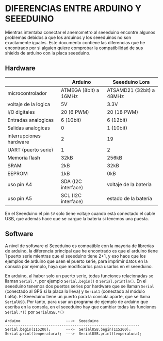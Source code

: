 # DIFERENCIAS ENTRE ARDUINO Y SEEEDUINO

Mientras intentaba conectar el anemometro al seeeduino encontre algunos problemas debidos a que los arduinos y los seeeduinos no son exactamente iguales. Este documento contiene las diferencias que he encontrado por si alguien quiere comprobar la compatibilidad de sus shields de arduino con la placa seeeduino.

## Hardware

|                       |     Arduino         |     Seeeduino Lora     |
|-----------------------|---------------------|------------------------|
|microcontrolador       |ATMEGA (8bit) a 16MHz|ATSAMD21 (32bit) a 48MHz|
|voltaje de la logica   | 5V                  | 3.3V                   |
|I/O digitales          | 20 (6 PWM)          | 20 (18 PWM)            |
|Entradas analogicas    | 6 (10bit)           | 6 (12bit)              |
|Salidas analogicas     | 0                   | 1 (10bit)              |
|interrupciones hardware| 2                   | 19                     |
|UART (puerto serie)    | 1                   | 2                      |
|Memoria flash          | 32kB                | 256kB                  |
|SRAM                   | 2kB                 | 32kB                   |
|EEPROM                 | 1kB                 | 0kB                    |
|uso pin A4             | SDA (I2C interface) | voltaje de la bateria  |
|uso pin A5             | SCL (I2C interface) | estado de la batería   |

En el Seeeduino el pin `5V` solo tiene voltaje cuando está conectado el cable USB, que además hace que se cargue la bateria si tenemos una puesta.

## Software

A nivel de software el Seeeduino es compatible con la mayoría de librerías de arduino, la diferencia principal que he encontrado es que el arduino tiene 1 puerto serie mientras que el seeeduino tiene 2+1, y eso hace que los ejemplos de arduino que usen el puerto serie, para imprimir datos en la consola por ejemplo, haya que modificarlos para usarlos en el seeeduino.

En arduino, al haber solo un puerto serie, todas funciones relacionadas se llaman `Serial.*`, por ejemplo `Serial.begin()` o `Serial.println()`. En el seeeduino tenemos dos puertos series por hardware que se llaman `Serial` (conectado al GPS si la placa lo lleva) y `Serial1` (conectado al módulo LoRa). El Seeeduino tiene un puerto para la consola aparte, que se llama `SerialUSB`. Por tanto, para usar un programa de ejemplo de arduino que escriba en la consola, en el seeeduino hay que cambiar todas las funciones `Serial.*()` por `SerialUSB.*()`

   ```
   Arduino                     --->  Seeeduino
   --------------------------------------------------------------
   Serial.begin(115200);       --->  SerialUSB.begin(115200);
   Serial.print(temperatura);  --->  SerialUSB.print(temperatura);
   ```
